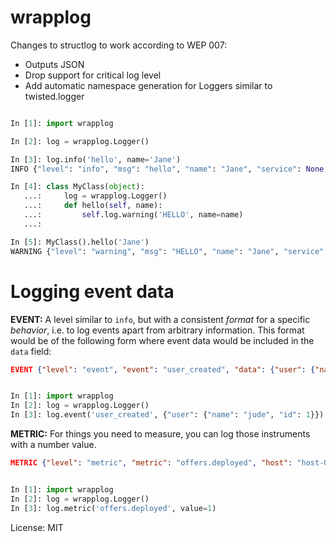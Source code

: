 wrapplog
========

Changes to structlog to work according to WEP 007:

* Outputs JSON
* Drop support for critical log level
* Add automatic namespace generation for Loggers similar to twisted.logger

```python

In [1]: import wrapplog

In [2]: log = wrapplog.Logger()

In [3]: log.info('hello', name='Jane')
INFO {"level": "info", "msg": "hello", "name": "Jane", "service": None, "host":None, "namespace": "__main__"}

In [4]: class MyClass(object):
   ...:     log = wrapplog.Logger()
   ...:     def hello(self, name):
   ...:         self.log.warning('HELLO', name=name)
   ...:

In [5]: MyClass().hello('Jane')
WARNING {"level": "warning", "msg": "HELLO", "name": "Jane", "service": None, "host":None, "namespace": "__main__.MyClass"}

```

Logging event data
==================

**EVENT:**
A level similar to `info`, but with a consistent *format* for a specific *behavior*, i.e. to log events apart from arbitrary information. This format would be of the following form where event data would be included in the `data` field:

```json
EVENT {"level": "event", "event": "user_created", "data": {"user": {"name": "jude", "id": 1}}, "host": "host-01", "namespace": "tests", "service": "api", "timestamp": "2017-03-08T12:34:59Z"}
```

```python

In [1]: import wrapplog
In [2]: log = wrapplog.Logger()
In [3]: log.event('user_created', {"user": {"name": "jude", "id": 1}})
```

**METRIC:**
For things you need to measure, you can log those instruments with a number value.

```json
METRIC {"level": "metric", "metric": "offers.deployed", "host": "host-01", "namespace": "tests", "service": "api", "timestamp": "2017-03-08T12:34:59Z", "value": 1}
```

```python

In [1]: import wrapplog
In [2]: log = wrapplog.Logger()
In [3]: log.metric('offers.deployed', value=1)
```


License: MIT
